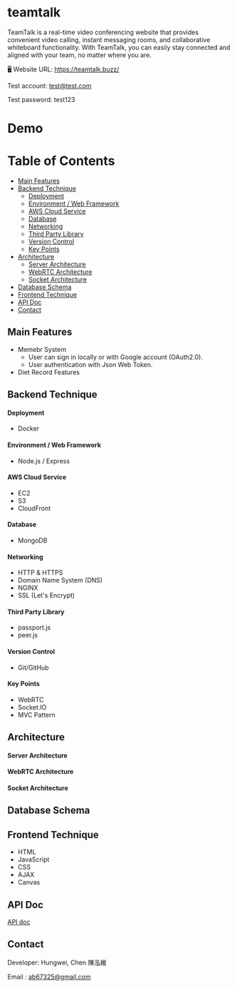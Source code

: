 # teamtalk
TeamTalk is a real-time video conferencing website that provides convenient video calling, instant messaging rooms, and collaborative whiteboard functionality. With TeamTalk, you can easily stay connected and aligned with your team, no matter where you are.

🖥️ Website URL: <a>https://teamtalk.buzz/</a>

Test account: test@test.com

Test password: test123

# Demo

# Table of Contents
- [Main Features](#main-features)
- [Backend Technique](#backend-technique)
  - [Deployment](#deployment)
  - [Environment / Web Framework](#environment--web-framework)
  - [AWS Cloud Service](#aws-cloud-service)
  - [Database](#database)
  - [Networking](networking)
  - [Third Party Library](#third-party-library)
  - [Version Control](#version-control)
  - [Key Points](#key-points)
- [Architecture](#architecture)
  - [Server Architecture](#server-architecture)
  - [WebRTC Architecture](#webrtc-architecture)
  - [Socket Architecture](#socket-architecture)
- [Database Schema](#database-schema)
- [Frontend Technique](#frontend-technique)
- [API Doc](#api-doc)
- [Contact](#contact)

## Main Features

- Memebr System 
  - User can sign in locally or with Google account (OAuth2.0).
  - User authentication with Json Web Token. 
- Diet Record Features


## Backend Technique

#### Deployment
- Docker

#### Environment / Web Framework
- Node.js / Express

#### AWS Cloud Service
- EC2
- S3
- CloudFront

#### Database
- MongoDB

#### Networking
- HTTP & HTTPS
- Domain Name System (DNS)
- NGINX
- SSL (Let's Encrypt)

#### Third Party Library
- passport.js
- peer.js


#### Version Control
- Git/GitHub

#### Key Points
- WebRTC
- Socket.IO
- MVC Pattern





## Architecture

#### Server Architecture

#### WebRTC Architecture

#### Socket Architecture





## Database Schema

## Frontend Technique

- HTML
- JavaScript
- CSS
- AJAX
- Canvas

## API Doc

[API doc](https://app.swaggerhub.com/apis-docs/AnsonChen11/team-talk/1.0.0#/)
## Contact

Developer: Hungwei, Chen 陳泓維

Email : ab67325@gmail.com
